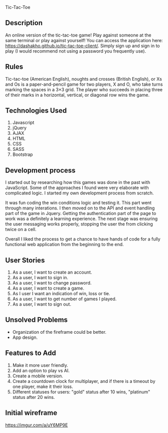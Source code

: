 Tic-Tac-Toe

## Description
An online version of the tic-tac-toe game! Play against someone at the same terminal or play against yourself!
You can access the application here: https://dashakho.github.io/tic-tac-toe-client/.
Simply sign up and sign in to play (I would recommend not using a password you frequently use).

## Rules
Tic-tac-toe (American English), noughts and crosses (British English), or Xs and Os is a paper-and-pencil game for two players, X and O, who take turns marking the spaces in a 3×3 grid. The player who succeeds in placing three of their marks in a horizontal, vertical, or diagonal row wins the game.

## Technologies Used
1. Javascript
2. jQuery
3. AJAX
4. HTML
5. CSS
6. SASS
7. Bootstrap

## Development process
I started out by researching how this games was done in the past with JavaScript. Some of the approaches I found were very elaborate with complicated logic. I started my own development process from scratch.

It was fun coding the win conditions logic and testing it. This part went through many interations. I then moved on to the API and event handling part of the game in Jquery. Getting the authentication part of the page to work was a definitely a learning experience. The next stage was ensuring the user messaging works properly, stopping the user the from clicking twice on a cell.

Overall I liked the process to get a chance to have hands of code for a fully functional web application from the beginning to the end.


## User Stories
1. As a user, I want to create an account.
2. As a user, I want to sign in.
3. As a user, I want to change password.
4. As a user, I want to create a game.
5. As I user I want an indication of win, loss or tie.
5. As a user, I want to get number of games I played.
6. As a user, I want to sign out.

## Unsolved Problems
- Organization of the fireframe could be better.
- App design.


## Features to Add
1. Make it more user friendly.
2. Add an option to play vs AI.
3. Create a mobile version.
3. Create a countdown clock for multiplayer, and if there is a timeout by one player, make it their loss.
4. Different statuses for users: "gold" status after 10 wins, "platinum" status after 20 wins.


## Initial wireframe
https://imgur.com/a/uY6MP9E
